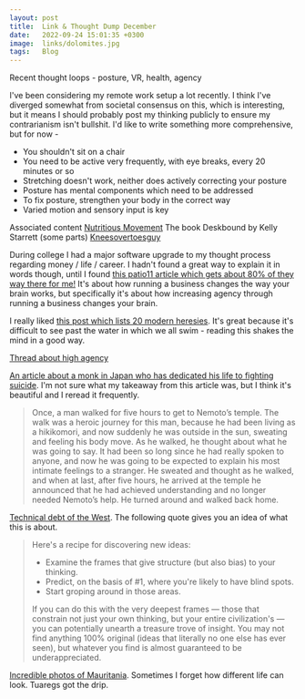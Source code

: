 ```yaml
---
layout: post
title:  Link & Thought Dump December
date:   2022-09-24 15:01:35 +0300
image:  links/dolomites.jpg
tags:   Blog
---
```


Recent thought loops - posture, VR, health, agency

I've been considering my remote work setup a lot recently. I think I've diverged somewhat from societal consensus on this, which is interesting, but it means I should probably post my thinking publicly to ensure my contrarianism isn't bullshit. I'd like to write something more comprehensive, but for now -

* You shouldn't sit on a chair
* You need to be active very frequently, with eye breaks, every 20 minutes or so
* Stretching doesn't work, neither does actively correcting your posture
* Posture has mental components which need to be addressed
* To fix posture, strengthen your body in the correct way
* Varied motion and sensory input is key

Associated content
[Nutritious Movement](https://www.nutritiousmovement.com/move-more-without-exercise/)
The book Deskbound by Kelly Starrett (some parts)
[Kneesovertoesguy](https://www.youtube.com/c/TheKneesovertoesguy)

During college I had a major software upgrade to my thought process regarding money / life / career. I hadn't found a great way to explain it in words though, until I found [this patio11 article which gets about 80% of they way there for me!](https://www.kalzumeus.com/2011/07/08/business-psychology/) It's about how running a business changes the way your brain works, but specifically it's about how increasing agency through running a business changes your brain.

I really liked [this post which lists 20 modern heresies](https://www.secretorum.life/p/20-modern-heresies?s=r&utm_campaign=post&utm_medium=web). It's great because it's difficult to see past the water in which we all swim - reading this shakes the mind in a good way. 

[Thread about high agency](https://twitter.com/tweet_librarian/status/1418334127317680130)

[An article about a monk in Japan who has dedicated his life to fighting suicide](https://www.newyorker.com/magazine/2013/06/24/last-call-3). I'm not sure what my takeaway from this article was, but I think it's beautiful and I reread it frequently. 

>Once, a man walked for five hours to get to Nemoto’s temple. The walk was a heroic journey for this man, because he had been living as a hikikomori, and now suddenly he was outside in the sun, sweating and feeling his body move. As he walked, he thought about what he was going to say. It had been so long since he had really spoken to anyone, and now he was going to be expected to explain his most intimate feelings to a stranger. He sweated and thought as he walked, and when at last, after five hours, he arrived at the temple he announced that he had achieved understanding and no longer needed Nemoto’s help. He turned around and walked back home. 

[Technical debt of the West](https://meltingasphalt.com/technical-debt-of-the-west/). The following quote gives you an idea of what this is about.

> Here's a recipe for discovering new ideas:
> * Examine the frames that give structure (but also bias) to your thinking.
> * Predict, on the basis of #1, where you're likely to have blind spots.
> * Start groping around in those areas.
> 
> If you can do this with the very deepest frames — those that constrain not just your own thinking, but your entire civilization's — you can potentially unearth a treasure trove of insight. You may not find anything 100% original (ideas that literally no one else has ever seen), but whatever you find is almost guaranteed to be underappreciated.

[Incredible photos of Mauritania](https://m1key.me/photography/mauritania_part_1/). Sometimes I forget how different life can look. Tuaregs got the drip.

